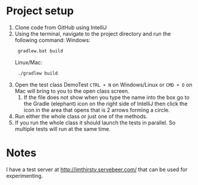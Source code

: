 # Project setup
1. Clone code from GitHub using IntelliJ
2. Using the terminal, navigate to the project directory and run the following command:
    Windows:
   ```cmd
    gradlew.bat build
   ```
    Linux/Mac:
   ```bash
    ./gradlew build
   ```
3. Open the test class DemoTest `CTRL + N` on Windows/Linux or `CMD + O` on Mac will bring to you to the open class screen.
   1. If the file does not show when you type the name into the box go to the Gradle (elephant) icon on the right side of IntelliJ then click the icon in the area that opens that is 2 arrows forming a circle.
4. Run either the whole class or just one of the methods.
5. If you run the whole class it should launch the tests in parallel. So multiple tests will run at the same time.

# Notes
I have a test server at http://imthirsty.servebeer.com/ that can be used for experimenting.